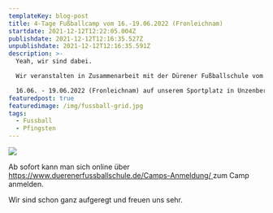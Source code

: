 ```yaml
---
templateKey: blog-post
title: 4-Tage Fußballcamp vom 16.-19.06.2022 (Fronleichnam)
startdate: 2021-12-12T12:22:05.004Z
publishdate: 2021-12-12T12:16:35.527Z
unpublishdate: 2021-12-12T12:16:35.591Z
description: >-
  Yeah, wir sind dabei. 

  Wir veranstalten in Zusammenarbeit mit der Dürener Fußballschule vom 

  16.06. - 19.06.2022 (Fronleichnam) auf unserem Sportplatz in Unzenberg ein Fußballcamp.
featuredpost: true
featuredimage: /img/fussball-grid.jpg
tags:
  - Fussball
  - Pfingsten
---
```

![](/img/fußballkinder.jpg)

Ab sofort kann man sich online über [https://www.duerenerfussballschule.de/Camps-Anmeldung/ ](https://www.duerenerfussballschule.de/Camps-Anmeldung/) zum Camp anmelden.

Wir sind schon ganz aufgeregt und freuen uns sehr.